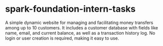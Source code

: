 # spark-foundation-intern-tasks
A simple dynamic website for managing and facilitating money transfers among up to 10 customers. 
It includes a customer database with fields like name, email, and current balance, as well as a transaction history log.
No login or user creation is required, making it easy to use. 
